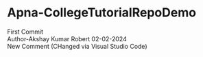 # Apna-CollegeTutorialRepoDemo
First Commit
<br/>
Author-Akshay Kumar Robert 02-02-2024
<br/>
New Comment (CHanged via Visual Studio Code)
